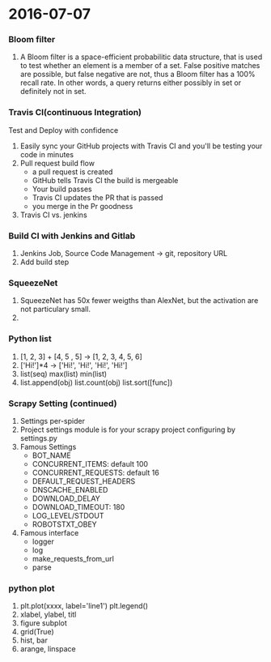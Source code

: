 2016-07-07
==========
### Bloom filter
1. A Bloom filter is a space-efficient probabilitic data structure, that is used to test whether an element is a member of a set. False positive matches are possible, but false negative are not, thus a Bloom filter has a 100% recall rate. In other words, a query returns either possibly in set or definitely not in set.


### Travis CI(continuous Integration)
Test and Deploy with confidence
1. Easily sync your GitHub projects with Travis CI and you'll be testing your code in minutes
2. Pull request build flow
    * a pull request is created 
    * GitHub tells Travis CI the build is mergeable
    * Your build passes
    * Travis CI updates the PR that is passed
    * you merge in the Pr goodness
3. Travis CI vs. jenkins


### Build CI with Jenkins and Gitlab
1. Jenkins Job, Source Code Management -> git, repository URL
2. Add build step


### SqueezeNet
1. SqueezeNet has 50x fewer weigths than AlexNet, but the activation are not particulary small.
2. 

### Python list
1. [1, 2, 3] + [4, 5 , 5] -> [1, 2, 3, 4, 5, 6]
2. ['Hi!']*4 -> ['Hi!', 'Hi!', 'Hi!', 'Hi!']
3. list(seq) max(list) min(list)
4. list.append(obj)   list.count(obj)   list.sort([func])

### Scrapy Setting (continued)
1. Settings per-spider
2. Project settings module is for your scrapy project configuring by settings.py
3. Famous Settings
    * BOT_NAME
    * CONCURRENT_ITEMS: default 100
    * CONCURRENT_REQUESTS: default 16
    * DEFAULT_REQUEST_HEADERS
    * DNSCACHE_ENABLED
    * DOWNLOAD_DELAY
    * DOWNLOAD_TIMEOUT: 180
    * LOG_LEVEL/STDOUT
    * ROBOTSTXT_OBEY
4. Famous interface
    * logger
    * log
    * make_requests_from_url
    * parse
    

### python plot
1. plt.plot(xxxx, label='line1')   plt.legend()
2. xlabel, ylabel, titl
3. figure subplot
4. grid(True)
5. hist, bar
6. arange, linspace
